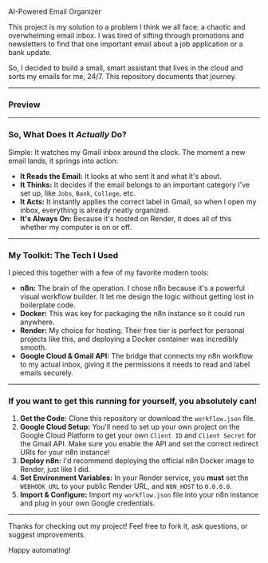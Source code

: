 AI-Powered Email Organizer

This project is my solution to a problem I think we all face: a chaotic and overwhelming email inbox. I was tired of sifting through promotions and newsletters to find that one important email about a job application or a bank update.

So, I decided to build a small, smart assistant that lives in the cloud and sorts my emails for me, 24/7. This repository documents that journey.

---

### Preview


---

### So, What Does It *Actually* Do?

Simple: It watches my Gmail inbox around the clock. The moment a new email lands, it springs into action:

* **It Reads the Email:** It looks at who sent it and what it's about.
* **It Thinks:** It decides if the email belongs to an important category I've set up, like `Jobs`, `Bank`, `College`, etc.
* **It Acts:** It instantly applies the correct label in Gmail, so when I open my inbox, everything is already neatly organized.
* **It's Always On:** Because it's hosted on Render, it does all of this whether my computer is on or off.

---

### My Toolkit: The Tech I Used

I pieced this together with a few of my favorite modern tools:

* **n8n:** The brain of the operation. I chose n8n because it's a powerful visual workflow builder. It let me design the logic without getting lost in boilerplate code.
* **Docker:** This was key for packaging the n8n instance so it could run anywhere.
* **Render:** My choice for hosting. Their free tier is perfect for personal projects like this, and deploying a Docker container was incredibly smooth.
* **Google Cloud & Gmail API:** The bridge that connects my n8n workflow to my actual inbox, giving it the permissions it needs to read and label emails securely.

---

### If you want to get this running for yourself, you absolutely can!

1.  **Get the Code:** Clone this repository or download the `workflow.json` file.
2.  **Google Cloud Setup:** You'll need to set up your own project on the Google Cloud Platform to get your own `Client ID` and `Client Secret` for the Gmail API. Make sure you enable the API and set the correct redirect URIs for your n8n instance!
3.  **Deploy n8n:** I'd recommend deploying the official n8n Docker image to Render, just like I did.
4.  **Set Environment Variables:** In your Render service, you **must** set the `WEBHOOK_URL` to your public Render URL, and `N8N_HOST` to `0.0.0.0`.
5.  **Import & Configure:** Import my `workflow.json` file into your n8n instance and plug in your own Google credentials.

---

Thanks for checking out my project! Feel free to fork it, ask questions, or suggest improvements.

Happy automating!
